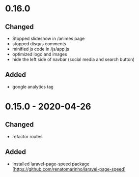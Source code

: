 # 0.16.0
## Changed
- Stopped slideshow in /animes page
- stopped disqus comments
- minified js code in /js/app.js
- optimized logo and images
- hide the left side of navbar (social media and search button)

## Added
- google analytics tag


# 0.15.0 - 2020-04-26
## Changed
- refactor routes

## Added
- Installed laravel-page-speed package [https://github.com/renatomarinho/laravel-page-speed]
